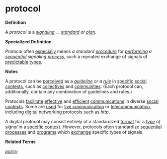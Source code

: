 # protocol

**Definition**

A _protocol_ is a [_signaling_](https://github.com/gcassel/Modular-Organization-Terminology/blob/master/terms/signal.md) __ [_standard_](https://github.com/gcassel/Modular-Organization-Terminology/blob/master/terms/standard.md) _or_ [_plan_](https://github.com/gcassel/Modular-Organization-Terminology/blob/master/terms/plan.md).

**Specialized Definition**

_Protocol_ often [especially](specialize.md) means _a standard_ [_procedure_](../../terms/sequential-process.md) for [_performing_](perform.md) _a_ [_sequential_](sequence.md) _signaling_ [_process_](process.md), such a repeated exchange of signals of [predictable](predict.md) [types](type.md).

**Notes**

A protocol can be [perceived](perceive.md) as a [_guideline_](guideline.md) _or a_ [_rule_](rule.md) in [specific](specific.md) [social](social.md) [contexts](context.md), such as [collectives](collective.md) and [communities](community.md). (Each protocol can, additionally, contain any combination of guidelines and rules.)

Protocols [facilitate](https://github.com/gcassel/Modular-Organization-Terminology/blob/master/terms/facilitate.md) [effective](https://github.com/gcassel/Modular-Organization-Terminology/blob/master/terms/effective.md) and [efficient](https://github.com/gcassel/Modular-Organization-Terminology/blob/master/terms/efficient.md) [communications](https://github.com/gcassel/Modular-Organization-Terminology/blob/master/terms/communicate.md) in diverse [social](https://github.com/gcassel/Modular-Organization-Terminology/blob/master/terms/social.md) [contexts](https://github.com/gcassel/Modular-Organization-Terminology/blob/master/terms/context.md). Some are [used](https://github.com/gcassel/Modular-Organization-Terminology/blob/master/terms/use.md) for [live communication](https://github.com/gcassel/Modular-Organization-Terminology/blob/master/terms/live-communication.md) or [telecommunication](https://github.com/gcassel/Modular-Organization-Terminology/blob/master/terms/telecommunicate.md), including [digital](https://github.com/gcassel/Modular-Organization-Terminology/blob/master/terms/digital.md) [networking](https://github.com/gcassel/Modular-Organization-Terminology/blob/master/terms/network.md) protocols such as _http_.

A digital protocol may consist entirely of a standardized [format](format.md) for a [_type_](https://github.com/gcassel/Modular-Organization-Terminology/blob/master/terms/type.md) _of signal_ in a [specific](https://github.com/gcassel/Modular-Organization-Terminology/blob/master/terms/specific.md) [context](https://github.com/gcassel/Modular-Organization-Terminology/blob/master/terms/context.md). However, protocols often standardize [sequential](https://github.com/gcassel/Modular-Organization-Terminology/blob/master/terms/sequence.md) [processes](https://github.com/gcassel/Modular-Organization-Terminology/blob/master/terms/process.md) and [programs](https://github.com/gcassel/Modular-Organization-Terminology/blob/master/terms/program.md) which [exchange](https://github.com/gcassel/Modular-Organization-Terminology/blob/master/terms/exchange.md) specific types of signals.

**Related Terms**

[_policy_](policy.md)
